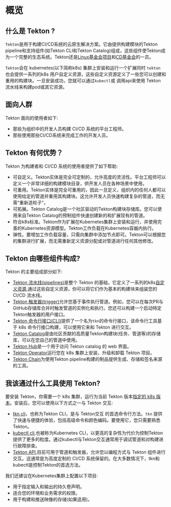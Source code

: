 # 概览

## 什么是 Tekton ?
`Tekton`是用于构建CI/CD系统的云原生解决方案。它由提供构建模块的Tekton pipeline和支持组件(如Tekton CLI和Tekton Catalog)组成，这些组件使Tekton成为一个完整的生态系统。Tekton还是[Linux基金会项目](https://www.linuxfoundation.org/projects/)和[CD基金会](https://cd.foundation/)的一员。

`Tekton`会在 kubernetes(以下简称k8s) 集群上安装和运行一个扩展同时 `tekton` 也会提供一系列的k8s
用户自定义资源，这些自定义资源定义了一些您可以创建和重用的构建块。一旦安装成功，您就可以通过`kubectl`或
调用api来使用 Tekton 流水线来构建pod或其它资源。

## 面向人群
Tekton 面向的使用者如下:
- 那些为组织中的开发人员构建 CI/CD 系统的平台工程师。
- 那些使用那些CI/CD系统来完成工作的开发人员。

## Tekton 有何优势？
Tekton 为构建者和 CI/CD 系统的使用者提供了如下帮助:
- 可自定义。Tekton实体是完全可定制的，允许高度的灵活性。平台工程师可以定义一个非常详细的构建模块目录，供开发人员在各种场景中使用。
- 可重用。Tekton实体是完全可重用的，因此一旦定义，组织内的任何人都可以使用给定的管道并重用其构建块。这允许开发人员快速构建复杂的管道，而无需“重新造轮子”。
- 可拓展。Tekton Catalog是一个社区驱动的Tekton构建块存储库。您可以使用来自Tekton Catalog的预制组件快速创建新的和扩展现有的管道。
- 符合k8s标准。Tekton作为扩展在Kubernetes集群上安装和运行，并使用完善的Kubernetes资源模型。Tekton工作负载在Kubernetes容器内执行。
- 弹性。要增加工作负载容量，只需向集群中添加节点即可。Tekton可以根据您的集群进行扩展，而无需重新定义资源分配或对管道进行任何其他修改。

## Tekton 由哪些组件构成?
Tekton 的主要组成部分如下:
- [Tekton 流水线(pipelines)](https://github.com/tektoncd/pipeline/blob/main/docs/README.md)是整个 Tekton 的基础，它定义了一系列的k8s[自定义资源](https://kubernetes.io/docs/concepts/extend-kubernetes/api-extension/custom-resources/),通过这些自定义资源，你可以将它们作为基本的构建块来组装您的 CI/CD 流水线。
- [Tekton 触发器(trigger)](https://github.com/tektoncd/triggers/blob/main/README.md)允许您基于事件执行管道。例如，您可以在每次PR与GitHub存储库合并时触发管道的实例化和执行。您还可以构建一个启动特定Tekton触发器的用户接口。
- [Tekton 命令行接口(CLI)](https://github.com/tektoncd/cli/blob/main/README.md)提供了一个名为`tkn`的命令行接口，该命令行工具基于 k8s 命令行接口构建，可以使用它来和 Tekton 进行交互。
- [Tekton Catalog](https://github.com/tektoncd/catalog/blob/v1beta1/README.md)是由社区贡献的高质量Tekton构建块(任务、管道等)的存储库，可以在您自己的管道中使用。
- [Tekton Hub](https://github.com/tektoncd/hub/blob/main/README.md)是一个用于访问 Tekton catalog 的 web 界面。
- [Tekton Operator](https://github.com/tektoncd/operator/blob/main/README.md)运行您在 k8s 集群上安装，升级和卸载 Tekton 项目。
- [Tekton Chain](https://github.com/tektoncd/chains/blob/main/README.md)为使用Tekton pipeline构建的制品提供生成、存储和签名来源的工具。
  
## 我该通过什么工具使用 Tekton?
要安装 Tekton，你需要一个 k8s 集群，运行为当前 Tekton 版本[指定的 k8s 版本](https://github.com/tektoncd/pipeline/#want-to-start-using-pipelines)。安装后，您可以使用以下方式之一与 Tekton 交互:
- [tkn cli](https://github.com/tektoncd/cli/blob/main/README.md)，也称为Tekton CLI，是与 Tekton交互 的首选命令行方法。`tkn` 提供了快速与便捷的体验，包括高级命令和颜色编码。要使用它，您只需要熟悉Tekton。
- [kubectl cli](https://kubernetes.io/docs/reference/kubectl/overview/),也被称为Kubernetes CLI，以更高的复杂性为代价为控制Tekton提供了更多的粒度。通过kubectl与Tekton交互通常用于调试管道和对构建进行故障排查。
- [Tekton API](https://kubernetes.io/docs/tasks/access-kubernetes-api/custom-resources/custom-resource-definitions/),目前可用于管道和触发器，允许您以编程方式与 Tekton 组件进行交互。这通常是为高度定制的 CI/CD 系统保留的。在大多数情况下，tkn和kubectl是控制Tekton的首选方法。

我们还建议在Kubernetes集群上配置以下项目:
- 用于指定输入和输出的持久卷声明。
- 适合您的环境和业务需求的权限。
- 用于构建和推送映像的存储(如果适用)。
  
  
